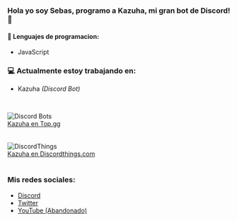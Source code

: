 ### Hola yo soy Sebas, programo a Kazuha, mi gran bot de Discord!👋

#### 🔧 Lenguajes de programacion:
- JavaScript

### 💻 Actualmente estoy trabajando en:
- Kazuha *(Discord Bot)*<br>
<br>

![Discord Bots](https://top.gg/api/widget/898933117123973211.svg)<br>
[Kazuha en Top.gg](https://top.gg/bot/898933117123973211)<br>
<br>
<br>
![DiscordThings](https://discordthings.com/bot/898933117123973211/widget=stylesmalw)<br>
[Kazuha en Discordthings.com](https://discordthings.com/bot/898933117123973211)<br>
<br>
### Mis redes sociales: </br>
- [Discord](https://discord.com/users/419574607020949505)<br>
- [Twitter](https://twitter.com/_SebasTD)<br>
- [YouTube (Abandonado)](https://www.youtube.com/c/AtlasTD)<br>



<!---
<br>
<a href="https://github.com/S3BAAS">
  <img align="center" src="https://github-readme-stats.vercel.app/api/top-langs/?username=S3BAAS&theme=dracula&hide_langs_below=1" />
</a>--->

